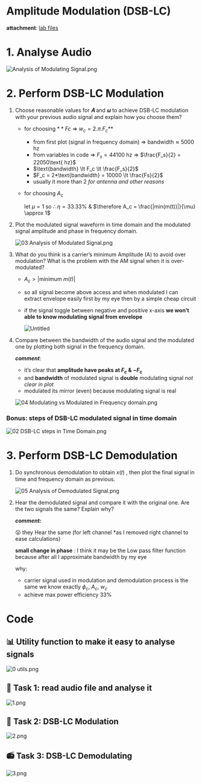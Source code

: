 # Amplitude Modulation (DSB-LC)

**attachment**: [lab files](https://drive.google.com/drive/folders/1tRcSAtlDv4AF7TGCr-5ckqdXlKO9ZUR0?usp=sharing)

# 1. Analyse Audio

![Analysis of Modulating Signal.png](doc/Analysis_of_Modulating_Signal.png)

# 2. Perform DSB-LC Modulation

1. Choose reasonable values for **𝐴** and **𝜔** to achieve DSB-LC modulation with your
previous audio signal and explain how you choose them?
    - for choosing $**Fc$   ⇒ $w_c=2.\pi.F_c$**
        - from first plot (signal in frequency domain)   ⇒ $\text{bandwidth} \approx 5000 \text{ hz}$
        - from variables in code ⇒ $F_s = 44100 \text{ hz}$  ⇒ $\frac{F_s}{2} = 22050\text{ hz}$
        - $\text{bandwidth} \lt F_c \lt \frac{F_s}{2}$
        - $F_c = 2*\text{bandwidth} = 10000 \lt \frac{Fs}{2}$
        - usually it more than 2  *for antenna and other reasons*
    - for choosing $A_c$
        
        let   $\mu = 1$      so     $\therefore \eta = 33.33\%$       &        $\therefore  A_c = \frac{|min(m(t))|}{\mu} \approx 1$ 
        
2. Plot the modulated signal waveform in time domain and the modulated signal
amplitude and phase in frequency domain.
    
    ![03 Analysis of Modulated Signal.png](doc/03_Analysis_of_Modulated_Signal.png)
    
3. What do you think is a carrier’s minimum Amplitude (A) to avoid over
modulation? What is the problem with the AM signal when it is over-modulated?
    - $A_c \gt |\text{minimum }m(t)|$
    - so all signal become above access and when modulated I can extract envelope easily first by my eye then by a simple cheap circuit
    - if the signal toggle between negative and positive x-axis **we won’t able to know modulating signal from envelope**
        
        ![Untitled](doc/Untitled.png)
        
4. Compare between the bandwidth of the audio signal and the modulated one by
plotting both signal in the frequency domain.
    
    ***comment***: 
    
    - it’s clear that **amplitude have peaks at  $F_c$ & $-F_c$**
    - and **bandwidth** of modulated signal is **double** modulating signal  *not clear in plot*
    - modulated its mirror (even) because modulating signal is real
    
    ![04 Modulating vs Modulated in Frequency domain.png](doc/04_Modulating_vs_Modulated_in_Frequency_domain.png)
    

### Bonus: steps of DSB-LC modulated signal in time domain

![02 DSB-LC steps in Time Domain.png](doc/02_DSB-LC_steps_in_Time_Domain.png)

# 3. Perform DSB-LC Demodulation

1. Do synchronous demodulation to obtain 𝑥(𝑡) , then plot the final signal in time
and frequency domain as previous.
    
    ![05 Analysis of Demodulated Signal.png](doc/05_Analysis_of_Demodulated_Signal.png)
    
2. Hear the demodulated signal and compare it with the original one.
Are the two signals the same? Explain why?
    
    ***comment:***
    
    😲 they Hear the same (for left channel *as I removed right channel to ease calculations)
    
    **small change in phase** :  I think it may be the Low pass filter function because after all I approximate bandwidth by my eye
    
    why: 
    
    - carrier signal used in modulation and demodulation process is the same we know exactly $\phi_c$, $A_c$, $w_c$
    - achieve max power efficiency $33\%$

# Code

## 📊 Utility function to make it easy to analyse signals

![0 utils.png](doc/0_utils.png)

## 🎵 Task 1: read audio file and analyse it

![1.png](doc/1.png)

## 📡 Task 2: DSB-LC Modulation

![2.png](doc/2.png)

## 📻 Task 3: DSB-LC Demodulating

![3.png](doc/3.png)